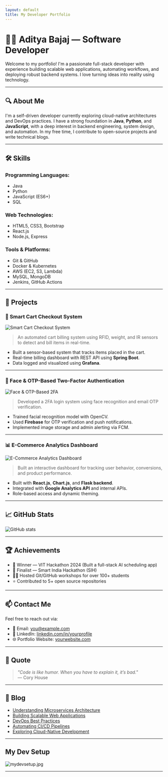 ```yaml
---
layout: default
title: My Developer Portfolio
---
```


# 👨‍💻 Aditya Bajaj — Software Developer

Welcome to my portfolio! I'm a passionate full-stack developer with experience building scalable web applications, automating workflows, and deploying robust backend systems. I love turning ideas into reality using technology.

---

## 🔍 About Me

I'm a self-driven developer currently exploring cloud-native architectures and DevOps practices. I have a strong foundation in **Java**, **Python**, and **JavaScript**, with a deep interest in backend engineering, system design, and automation. In my free time, I contribute to open-source projects and write technical blogs.

---

## 🛠️ Skills

### Programming Languages:
- Java
- Python
- JavaScript (ES6+)
- SQL

### Web Technologies:
- HTML5, CSS3, Bootstrap
- React.js
- Node.js, Express

### Tools & Platforms:
- Git & GitHub
- Docker & Kubernetes
- AWS (EC2, S3, Lambda)
- MySQL, MongoDB
- Jenkins, GitHub Actions

---

## 📂 Projects

### 🚀 Smart Cart Checkout System
![Smart Cart Checkout System](cart.jpg)
> An automated cart billing system using RFID, weight, and IR sensors to detect and bill items in real-time.

- Built a sensor-based system that tracks items placed in the cart.
- Real-time billing dashboard with REST API using **Spring Boot**.
- Data logged and visualized using **Grafana**.

---

### 🔐 Face & OTP-Based Two-Factor Authentication
![Face & OTP-Based 2FA](Auth.jpg)
> Developed a 2FA login system using face recognition and email OTP verification.

- Trained facial recognition model with OpenCV.
- Used **Firebase** for OTP verification and push notifications.
- Implemented image storage and admin alerting via FCM.

---

### 📊 E-Commerce Analytics Dashboard
![E-Commerce Analytics Dashboard](dashboard.png)
> Built an interactive dashboard for tracking user behavior, conversions, and product performance.

- Built with **React.js**, **Chart.js**, and **Flask backend**.
- Integrated with **Google Analytics API** and internal APIs.
- Role-based access and dynamic theming.

---

## 📈 GitHub Stats

![GitHub stats](https://github-readme-stats.vercel.app/api?username=adityabajajadi&show_icons=true&theme=tokyonight)

---

## 🏆 Achievements

- 🥇 Winner — VIT Hackathon 2024 (Built a full-stack AI scheduling app)
- 🥈 Finalist — Smart India Hackathon (SIH)
- 👨‍🏫 Hosted Git/GitHub workshops for over 100+ students
- ⭐ Contributed to 5+ open source repositories

---

## 📫 Contact Me

Feel free to reach out via:

- 📧 Email: [you@example.com](bajajadi7@gmail.com)
- 💼 LinkedIn: [linkedin.com/in/yourprofile](https://www.linkedin.com/in/aditya-bajaj-18a14327a/)
- 🌐 Portfolio Website: [yourwebsite.com](https://adityabajajadi.github.io/hacker/)

---

## 💬 Quote

> _"Code is like humor. When you have to explain it, it’s bad."_  
> — Cory House

--- 

## 📝 Blog

- [Understanding Microservices Architecture](https://yourblog.com/microservices-architecture)
- [Building Scalable Web Applications](https://yourblog.com/scalable-web-apps)
- [DevOps Best Practices](https://yourblog.com/devops-best-practices)
- [Automating CI/CD Pipelines](https://yourblog.com/ci-cd-automation)
- [Exploring Cloud-Native Development](https://yourblog.com/cloud-native-development)

---

## My Dev Setup
![mydevsetup.jpg](mydevsetup.jpg)

---
